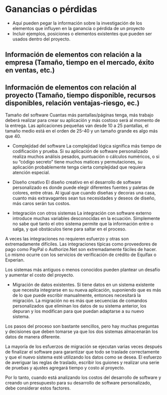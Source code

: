# Ganancias o pérdidas
- Aquí pueden pegar la información sobre la investigación de los elementos que influyen en la ganancia o pérdida de un proyecto
- Incluir ejemplos, posiciones o elementos existentes que pueden ser usados dentro del proyecto.

## Información de elementos con relación a la empresa (Tamaño, tiempo en el mercado, éxito en ventas, etc.)

## Información de elementos con relación al proyecto (Tamaño, tiempo disponible, recursos disponibles, relación ventajas-riesgo, ec.)

Tamaño del software
Cuantas más pantallas/páginas tenga, más trabajo deberá realizar para crear su aplicación y más costoso será al momento de la entrega. Las aplicaciones pequeñas van desde 10 a 25 pantallas, el tamaño medio está en el orden de 25-40 y un tamaño grande es algo más que 40.

- Complejidad del software
La complejidad lógica significa más tiempo de codificación y prueba. Si su aplicación de software personalizado realiza muchos análisis pesados, puntuación o cálculos numéricos, o si su “código secreto” tiene muchos matices y permutaciones, su aplicación probablemente tenga cierta complejidad que requiera atención especial.

- Diseño creativo
El diseño creativo en el desarrollo de software personalizado es donde puede elegir diferentes fuentes y paletas de colores, entre otras. Al igual que cuando diseñas y decoras una casa, cuanto más extravagantes sean tus necesidades y deseos de diseño, más caros serán tus costos.

- Integración con otros sistemas
La integración con software externo introduce muchas variables desconocidas en la ecuación. Simplemente no sabe qué tanto el otro sistema permite que la información entre o salga, y qué obstáculos tiene para saltar en el proceso.

A veces las integraciones no requieren esfuerzo y otras son extremadamente difíciles. Las integraciones típicas como proveedores de pago como PayPal o Authorize.Net son extremadamente fáciles de hacer. Lo mismo ocurre con los servicios de verificación de crédito de Equifax o Experian.

Los sistemas más antiguos o menos conocidos pueden plantear un desafío y aumentar el costo del proyecto.

- Migración de datos existentes.
Si tiene datos en un sistema existente que necesita integrarse en su nueva aplicación, suponiendo que es más de lo que puede escribir manualmente, entonces necesitará la migración. La migración no es más que secuencias de comandos personalizados que eliminan los datos de su sistema anterior, los depuran y los modifican para que puedan adaptarse a su nuevo sistema.

Los pasos del proceso son bastante sencillos, pero hay muchas preguntas y decisiones que deben tomarse ya que los dos sistemas almacenarán los datos de manera diferente.

La mayoría de los esfuerzos de migración se ejecutan varias veces después de finalizar el software para garantizar que todo se traslade correctamente y que el nuevo sistema esté utilizando los datos como se desea. El esfuerzo de averiguar las reglas de traslado, escribir los guiones y realizar una serie de pruebas y ajustes agregará tiempo y costo al proyecto.

Por lo tanto, cuando está analizando los costos del desarrollo de software y creando un presupuesto para su desarrollo de software personalizado, debe considerar estos factores.
